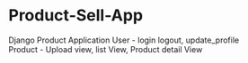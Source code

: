 # Product-Sell-App
Django Product Application
User - login logout, update_profile <br>
Product - Upload view, list View, Product detail View
